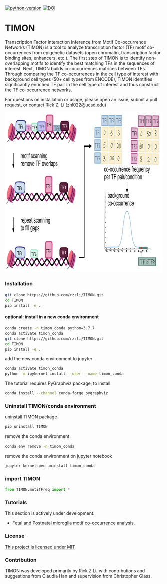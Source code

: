 [![python-version](https://img.shields.io/badge/python-3.7+-blue.svg)](https://www.python.org/downloads/release/python-360/)
[![DOI](https://zenodo.org/badge/DOI/10.1016/j.immuni.2023.07.016.svg)](https://doi.org/10.1016/j.immuni.2023.07.016)
# TIMON
Transcription Factor Interaction Inference from Motif Co-occurrence Networks (TIMON) is a tool to analyze transcription factor (TF) motif co-occurrences from epigenetic datasets (open chromatin, transcription factor binding sites, enhancers, etc.). The first step of TIMON is to identify non-overlapping motifs to identify the best matching TFs in the sequences of interest.  Next, TIMON builds co-occurrences matrices between TFs. Through comparing the TF co-occurrences in the cell type of interest with background cell types (50+ cell types from ENCODE), TIMON identifies significantly enriched TF pair in the cell type of interest and thus construct the TF co-occurrence networks. 

For questions on installation or usage, please open an issue, submit a pull request, or contact Rick Z. Li (zhl022@ucsd.edu)
<p align="center">
<img src="https://github.com/rzzli/TIMON/blob/main/image/TIMON.jpg" width="900" height="512">
</p>

### Installation
```bash
git clone https://github.com/rzzli/TIMON.git
cd TIMON
pip install -e .
```
#### optional: install in a new conda environment
```bash
conda create -n timon_conda python=3.7.7
conda activate timon_conda
git clone https://github.com/rzzli/TIMON.git
cd TIMON
pip install -e .
```
add the new conda environment to jupyter 
```bash
conda activate timon_conda
python -m ipykernel install --user --name timon_conda
```
The tutorial requires PyGraphviz package, to install:
```bash
conda install --channel conda-forge pygraphviz
```

### Uninstall TIMON/conda environment
uninstall TIMON package
```bash
pip uninstall TIMON
```
remove the conda environment
```bash
conda env remove -n timon_conda
```

remove the conda environment on jupyter notebook
```bash
jupyter kernelspec uninstall timon_conda
```

### import TIMON 
```python
from TIMON.motifFreq import *
```

### Tutorials

This section is actively under development.

- [Fetal and Postnatal microglia motif co-occurrence analysis.](tutorials/microglia_cooccurrence.ipynb)

### License
[This project is licensed under MIT](https://github.com/rzzli/TIMON/blob/main/LICENSE)

### Contribution
TIMON was developed primarily by Rick Z Li, with contributions and suggestions from Claudia Han and supervision from Christopher Glass.
